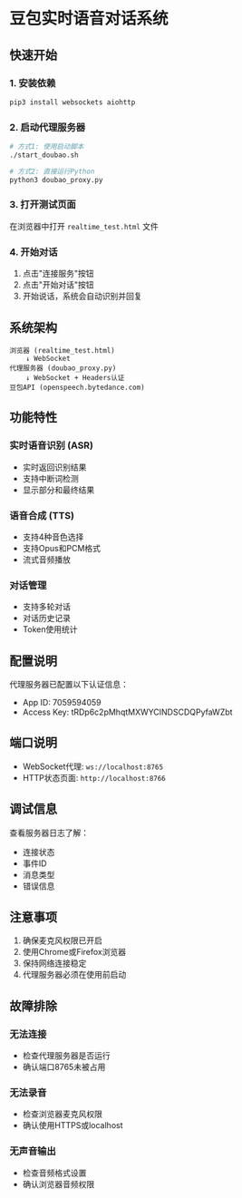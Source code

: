 # 豆包实时语音对话系统

## 快速开始

### 1. 安装依赖
```bash
pip3 install websockets aiohttp
```

### 2. 启动代理服务器
```bash
# 方式1: 使用启动脚本
./start_doubao.sh

# 方式2: 直接运行Python
python3 doubao_proxy.py
```

### 3. 打开测试页面
在浏览器中打开 `realtime_test.html` 文件

### 4. 开始对话
1. 点击"连接服务"按钮
2. 点击"开始对话"按钮
3. 开始说话，系统会自动识别并回复

## 系统架构

```
浏览器 (realtime_test.html)
    ↓ WebSocket
代理服务器 (doubao_proxy.py) 
    ↓ WebSocket + Headers认证
豆包API (openspeech.bytedance.com)
```

## 功能特性

### 实时语音识别 (ASR)
- 实时返回识别结果
- 支持中断词检测
- 显示部分和最终结果

### 语音合成 (TTS)  
- 支持4种音色选择
- 支持Opus和PCM格式
- 流式音频播放

### 对话管理
- 支持多轮对话
- 对话历史记录
- Token使用统计

## 配置说明

代理服务器已配置以下认证信息：
- App ID: 7059594059
- Access Key: tRDp6c2pMhqtMXWYCINDSCDQPyfaWZbt

## 端口说明

- WebSocket代理: `ws://localhost:8765`
- HTTP状态页面: `http://localhost:8766`

## 调试信息

查看服务器日志了解：
- 连接状态
- 事件ID
- 消息类型
- 错误信息

## 注意事项

1. 确保麦克风权限已开启
2. 使用Chrome或Firefox浏览器
3. 保持网络连接稳定
4. 代理服务器必须在使用前启动

## 故障排除

### 无法连接
- 检查代理服务器是否运行
- 确认端口8765未被占用

### 无法录音
- 检查浏览器麦克风权限
- 确认使用HTTPS或localhost

### 无声音输出
- 检查音频格式设置
- 确认浏览器音频权限